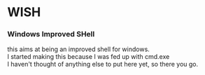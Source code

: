 # WISH
### Windows Improved SHell

this aims at being an improved shell for windows.  
I started making this because I was fed up with cmd.exe  
I haven't thought of anything else to put here yet, so there you go.
